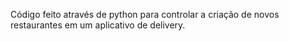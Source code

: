 Código feito através de python para controlar a criação de novos restaurantes em um aplicativo de delivery. 

